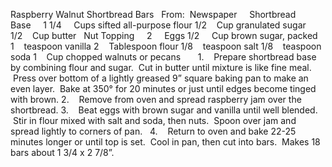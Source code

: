Raspberry Walnut Shortbread Bars
 
From:  Newspaper
 
 
Shortbread Base    
1 1/4     Cups sifted all-purpose flour
1/2    Cup granulated sugar
1/2    Cup butter
 
Nut Topping    
2     Eggs
1/2     Cup brown sugar, packed
1    teaspoon vanilla
2    Tablespoon flour
1/8    teaspoon salt
1/8    teaspoon soda
1    Cup chopped walnuts or pecans
 
 
 
1.    Prepare shortbread base by combining flour and sugar.  Cut in butter until mixture is like fine meal.  Press over bottom of a lightly greased 9” square baking pan to make an even layer.  Bake at 350° for 20 minutes or just until edges become tinged with brown.
2.    Remove from oven and spread raspberry jam over the shortbread.
3.    Beat eggs with brown sugar and vanilla until well blended.  Stir in flour mixed with salt and soda, then nuts.  Spoon over jam and spread lightly to corners of pan.  
4.    Return to oven and bake 22-25 minutes longer or until top is set.  Cool in pan, then cut into bars.  Makes 18 bars about 1 3/4 x 2 7/8”.
